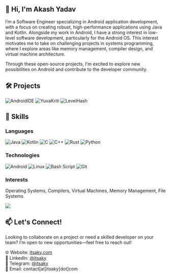 ## 👋 Hi, I'm Akash Yadav

I’m a Software Engineer specializing in Android application development, with a focus on creating robust, high-performance applications using Java and Kotlin. Alongside my work in Android, I have a strong interest in low-level software development, particularly for the Android OS. This interest motivates me to take on challenging projects in systems programming, where I explore areas like memory management, compiler design, and virtual machine architecture.

Through these open-source projects, I'm excited to explore new possibilities on Android and contribute to the developer community.

## 🛠️ Projects

![AndroidIDE](https://github-readme-stats.vercel.app/api/pin?username=AndroidIDEOfficial\&repo=AndroidIDE\&title_color=fff\&icon_color=f9f9f9\&text_color=9f9f9f\&bg_color=151515)
![YuvaKriti](https://github-readme-stats.vercel.app/api/pin?username=itsaky\&repo=yuvakriti\&title_color=fff\&icon_color=f9f9f9\&text_color=9f9f9f\&bg_color=151515)
![LevelHash](https://github-readme-stats.vercel.app/api/pin?username=AndroidIDEOfficial\&repo=level-hash\&title_color=fff\&icon_color=f9f9f9\&text_color=9f9f9f\&bg_color=151515)

## 🧠 Skills

### Languages

![Java](https://img.shields.io/badge/java-%23ED8B00.svg?style=for-the-badge&logo=openjdk&logoColor=white)
![Kotlin](https://img.shields.io/badge/kotlin-%237F52FF.svg?style=for-the-badge&logo=kotlin&logoColor=white)
![C](https://img.shields.io/badge/c-%2300599C.svg?style=for-the-badge&logo=c&logoColor=white)
![C++](https://img.shields.io/badge/c++-%2300599C.svg?style=for-the-badge&logo=c%2B%2B&logoColor=white)
![Rust](https://img.shields.io/badge/rust-%23000000.svg?style=for-the-badge&logo=rust&logoColor=white)
![Python](https://img.shields.io/badge/python-3670A0?style=for-the-badge&logo=python&logoColor=ffdd54)

### Technologies
![Android](https://img.shields.io/badge/Android-3DDC84?style=for-the-badge&logo=android&logoColor=white)
![Linux](https://img.shields.io/badge/Linux-FCC624?style=for-the-badge&logo=linux&logoColor=black)
![Bash Script](https://img.shields.io/badge/bash-%23121011.svg?style=for-the-badge&logo=gnu-bash&logoColor=white)
![Git](https://img.shields.io/badge/git-%23F05033.svg?style=for-the-badge&logo=git&logoColor=white)

### Interests

Operating Systems, Compilers, Virtual Machines, Memory Management, File Systems

![](https://komarev.com/ghpvc/?username=itsaky&color=2196f3)

## 📫 Let's Connect!

Looking to collaborate on a project or need a skilled developer on your team? I’m open to new opportunities—feel free to reach out!

🌐 Website: [itsaky.com](https://itsaky.com)  
💼 LinkedIn: [@itsaky](https://linkedin.com/in/itsaky)  
📱 Telegram: [@itsaky](https://t.me/itsaky)  
📧 Email: contact[at]itsaky[dot]com
